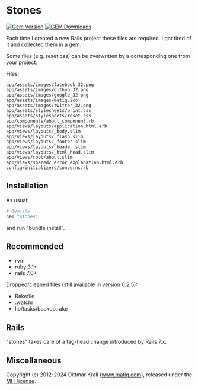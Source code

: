 # Stones

[![Gem Version](https://badge.fury.io/rb/stones.png)](http://badge.fury.io/rb/stones)
[![GEM Downloads](https://img.shields.io/gem/dt/stones?color=168AFE&logo=ruby&logoColor=FE1616)](https://rubygems.org/gems/stones)

Each time I created a new Rails project these files are required.
I got tired of it and collected them in a gem.

Some files (e.g. reset.css) can be overwritten by a
corresponding one from your project.

Files:

    app/assets/images/facebook_32.png
    app/assets/images/github_32.png
    app/assets/images/google_32.png
    app/assets/images/matiq.ico
    app/assets/images/twitter_32.png
    app/assets/stylesheets/print.css
    app/assets/stylesheets/reset.css
    app/components/about_component.rb
    app/views/layouts/application.html.erb
    app/views/layouts/_body.slim
    app/views/layouts/_flash.slim
    app/views/layouts/_footer.slim
    app/views/layouts/_header.slim
    app/views/layouts/_html_head.slim
    app/views/root/about.slim
    app/views/shared/_error_explanation.html.erb
    config/initializers/concerns.rb

## Installation

As usual:
```ruby
# Gemfile
gem "stones"
```
and run "bundle install".

## Recommended

- rvm
- ruby 3.1+
- rails 7.0+

Dropped/cleaned files (still available in version 0.2.5):

- Rakefile
- .watchr
- lib/tasks/backup.rake

## Rails

"stones" takes care of a tag-head change introduced by Rails 7.x.

## Miscellaneous

Copyright (c) 2012-2024 Dittmar Krall (www.matiq.com),
released under the [MIT license](https://opensource.org/licenses/MIT).
